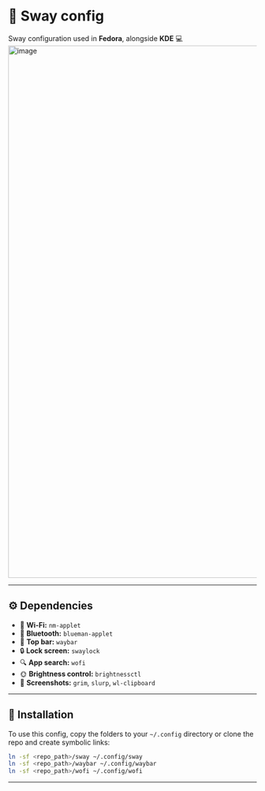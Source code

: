 # 🌿 Sway config

Sway configuration used in **Fedora**, alongside **KDE** 💻
<img width="1920" height="1080" alt="image" src="https://github.com/user-attachments/assets/cf66de2a-1506-4bab-b884-f3cc58837b9b" />

---

## ⚙️ Dependencies

* 📶 **Wi-Fi:** `nm-applet`
* 🔵 **Bluetooth:** `blueman-applet`
* 🧭 **Top bar:** `waybar`
* 🔒 **Lock screen:** `swaylock`
* 🔍 **App search:** `wofi`
* 🌞 **Brightness control:** `brightnessctl`
* 📸 **Screenshots:** `grim`, `slurp`, `wl-clipboard`

---

## 📂 Installation

To use this config, copy the folders to your `~/.config` directory or clone the repo and create symbolic links:

```bash
ln -sf <repo_path>/sway ~/.config/sway
ln -sf <repo_path>/waybar ~/.config/waybar
ln -sf <repo_path>/wofi ~/.config/wofi
```

---
